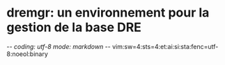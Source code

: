 # dremgr: un environnement pour la gestion de la base DRE

-*- coding: utf-8 mode: markdown -*- vim:sw=4:sts=4:et:ai:si:sta:fenc=utf-8:noeol:binary